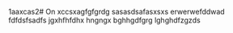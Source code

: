 1aaxcas2# On
xccsxagfgfgrdg
sasasdsafasxsxs
erwerwefddwad
fdfdsfsadfs
jgxhfhfdhx
hngngx
bghhgdfgrg
lghghdfzgzds

